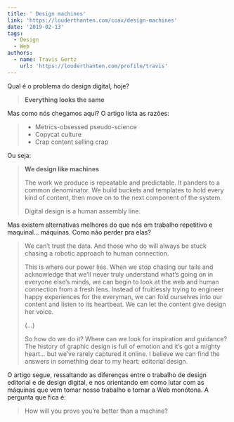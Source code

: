 ```yaml
---
title: ' Design machines'
link: 'https://louderthanten.com/coax/design-machines'
date: '2019-02-13'
tags:
  - Design
  - Web
authors:
  - name: Travis Gertz
    url: 'https://louderthanten.com/profile/travis'
---
```

Qual é o problema do design digital, hoje?

> **Everything looks the same**

Mas como nós chegamos aqui? O artigo lista as razões:

> - Metrics-obsessed pseudo-science
> - Copycat culture
> - Crap content selling crap

Ou seja:

> **We design like machines**
>
> The work we produce is repeatable and predictable. It panders to a common denominator. We build buckets and templates to hold every kind of content, then move on to the next component of the system.
>
> Digital design is a human assembly line.

Mas existem alternativas melhores do que nós em trabalho repetitivo e maquinal... máquinas. Como não perder pra elas?

> We can’t trust the data. And those who do will always be stuck chasing a robotic approach to human connection.
>
> This is where our power lies. When we stop chasing our tails and acknowledge that we’ll never truly understand what’s going on in everyone else’s minds, we can begin to look at the web and human connection from a fresh lens. Instead of fruitlessly trying to engineer happy experiences for the everyman, we can fold ourselves into our content and listen to its heartbeat. We can let the content give design her voice.
>
> (...)
>
> So how do we do it? Where can we look for inspiration and guidance? The history of graphic design is full of emotion and it’s got a mighty heart… but we’ve rarely captured it online. I believe we can find the answers in something dear to my heart: editorial design.

O artigo segue, ressaltando as diferenças entre o trabalho de design editorial e de design digital, e nos orientando em como lutar com as máquinas que vem tomar nosso trabalho e tornar a Web monótona. A pergunta que fica é:

> How will you prove you’re better than a machine?
